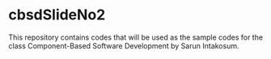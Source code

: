 # cbsdSlideNo2
This repository contains codes that will be used as the sample codes for the class Component-Based Software Development by Sarun Intakosum.
